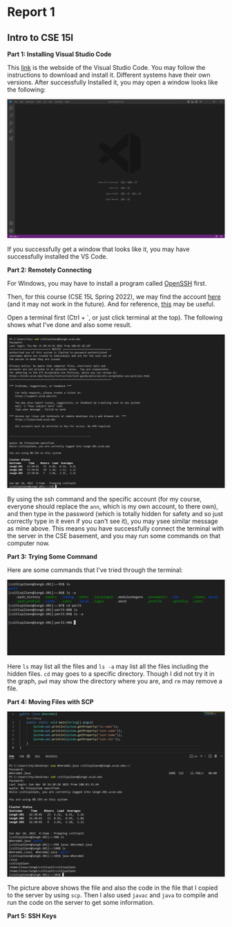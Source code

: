 # Report 1
## Intro to CSE 15l
**Part 1: Installing Visual Studio Code**

This [link](https://code.visualstudio.com/) is the webside of the Visual Studio Code. You may follow the instructions to download and install it. Different systems have their own versions. After successfully Installed it, you may open a window looks like the following:

![pic1](pic1.png)

If you successfully get a window that looks like it, you may have successfully installed the VS Code.

**Part 2: Remotely Connecting**

For Windows, you may have to install a program called [OpenSSH](https://docs.microsoft.com/en-us/windows-server/administration/openssh/openssh_install_firstuse) first.

Then, for this course (CSE 15L Spring 2022), we may find the account [here](https://sdacs.ucsd.edu/~icc/index.php) (and it may not work in the future). And for reference, [this](https://code.visualstudio.com/docs/remote/ssh#_connect-to-a-remote-host) may be useful.

Open a terminal first (Ctrl + `, or just click terminal at the top). The following shows what I've done and also some result.

![pic2](pic2.png)

By using the ssh command and the specific account (for my course, everyone should replace the `ann`, which is my own account, to there own), and then type in the password (which is totally hidden for safety and so just correctly type in it even if you can't see it), you may ysee similar message as mine above. This means you have successfully connect the terminal with the server in the CSE basement, and you may run some commands on that computer now.

**Part 3: Trying Some Command**

Here are some commands that I've tried through the terminal:

![pic3](pic3.png)

Here `ls` may list all the files and `ls -a` may list all the files including the hidden files. `cd` may goes to a specific directory. 
Though I did not try it in the graph, `pwd` may show the directory where you are, and `rm` may remove a file.

**Part 4: Moving Files with SCP**

![pic4](pic4.png)

The picture above shows the file and also the code in the file that I copied to the server by using `scp`. Then I also used `javac` and `java` to compile and run the code on the server to get some information.

**Part 5: SSH Keys**


